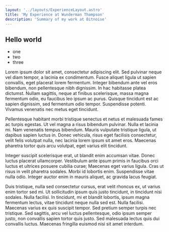 ```yaml
---
layout: '../layouts/ExperienceLayout.astro'
title: 'My Experience at Wunderman Thompson'
description: 'Summary of my work at Bitnoise'
---
```


## Hello world

- one
- two
- three

Lorem ipsum dolor sit amet, consectetur adipiscing elit. Sed pulvinar neque vel diam tempor, a lacinia ex condimentum. Fusce aliquet ligula ut sapien convallis, eget placerat lorem fermentum. Integer bibendum ante vel eros bibendum, non pellentesque nibh dignissim. In hac habitasse platea dictumst. Nullam sagittis, neque at finibus scelerisque, massa magna fermentum odio, eu faucibus leo ipsum ac purus. Quisque tincidunt est ac sapien dignissim, sed fermentum odio tempor. Suspendisse potenti. Vivamus venenatis nec metus eget tincidunt.

Pellentesque habitant morbi tristique senectus et netus et malesuada fames ac turpis egestas. Ut vel magna a risus bibendum pulvinar. Nulla et lacinia mi. Nam venenatis tempus bibendum. Mauris vulputate tristique ligula, ut dapibus sapien luctus in. Donec vehicula, risus eget facilisis consectetur, velit felis volutpat nulla, nec lacinia lorem ipsum sit amet eros. Maecenas pharetra tortor quis arcu volutpat, eget varius elit tincidunt.

Integer suscipit scelerisque erat, ut blandit enim accumsan vitae. Donec luctus placerat ullamcorper. Vestibulum ante ipsum primis in faucibus orci luctus et ultrices posuere cubilia curae; Maecenas eget varius ligula. Cras ut risus in velit pharetra sodales. Morbi id lobortis enim. Suspendisse vitae nulla odio. Integer auctor enim in mauris aliquet, ac gravida lacus feugiat.

Duis tristique, nulla sed consectetur cursus, erat velit rhoncus ex, ut varius enim tortor sed mi. Ut sollicitudin ipsum quis justo tincidunt, in tincidunt nisi sodales. Nulla facilisi. In tincidunt, mi et blandit lobortis, ipsum magna fermentum lectus, vitae tincidunt neque nulla sed est. Nulla facilisi. Maecenas varius ex quis suscipit tempor. Sed pretium semper turpis nec tristique. Sed sagittis, arcu vel luctus pellentesque, odio ipsum semper justo, non convallis sapien tortor quis justo. Sed malesuada lectus quis dui convallis luctus. Maecenas fringilla euismod nisi sit amet interdum.
